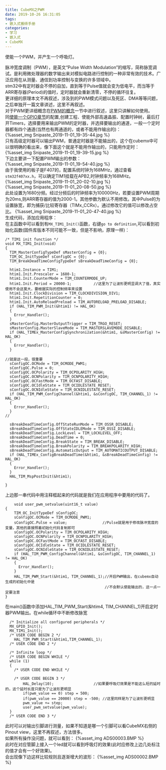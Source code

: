 ```yaml
---
title: CubeMX之PWM
date: 2019-10-26 16:31:05
tags:
- 嵌入式搬砖手册
categories:
- 学习
- 嵌入式
- CubeMX
---
```

使能一个PWM，并产生一个呼吸灯。  
<!--more-->
脉冲宽度调制（PWM），是英文“Pulse Width Modulation”的缩写，简称脉宽调试。是利用微处理器的数字输出来对模拟电路进行控制的一种非常有效的技术。广泛应用在从测量、通信到功率控制与变换的许多领域中。  
stm32中有定时器会不停的自加，直到等于Pulse值就会变为低电平，而当等于ARR寄存器(Period)的值时，定时器就会重新清零，不停的循环往复。  
更详细的原理本文不再叙述，涉及到的PWM模式问题以及死区、DMA等等问题，之后单独开一篇文章讲述，这里不再叙述。  
对于PWM更详细概念在[PWM的概念]()一节中进行叙述，这里只讲解如何使用。  
同[使能一个GPIO章节](https://www.qm-k.xyz/2019/10/25/CubeMX%E4%B9%8BGPIO/)的配置,创建工程、使能外部高速晶振、配置时钟树，最后打开Timers，选择要用来输出PWM的定时器，并选择要输出的通道，一般一个定时器都有四个通道(当然也有两通道的，或者不能用作输出的)：  
{%asset_img Snipaste_2019-11-01_19-35-44.jpg %}  
只有高级定时器可以输出PWM，普通定时器是不能输出的，这个在cubemx中可以很明确的看出来，像下面这个就是不能用作输出的，只能用作定时：  
{%asset_img Snipaste_2019-11-01_19-39-15.jpg %}  
下边主要讲一下配置PWM输出的参数：  
{%asset_img Snipaste_2019-11-01_19-54-40.jpg %}  
由于我使用的板子是F407的，配置系统时钟为168MHz，通过查看`stm32f407xx.h`，可以确定TIM1挂载在APB2,时钟频率为168MHz。  
{%asset_img Snipaste_2019-11-01_20-02-10.jpg %}  
{%asset_img Snipaste_2019-11-01_20-08-50.jpg %}  
此处设置为1680分频。经过分频后的时钟频率为100000Hz，若要设置PWM周期为20ms,则ARR寄存器的值为2000-1。其他参数为默认不用修改。其中Pulse的为设置脉宽，即为捕获/比较寄存器（TIMx_CCRx）。通过修改它的值可以修改占空比。
{%asset_img Snipaste_2019-11-01_20-47-40.jpg %}  
生成代码，添加应用程序：  
在主函数中可以看到有`MX_TIM1_Init()`函数，右键`go to definition`,可以看到初始化函数(固件库版本不同可能不一致，但是不影响，原理一样)：  
```
/* TIM1 init function */
void MX_TIM1_Init(void)
{
  TIM_MasterConfigTypeDef sMasterConfig = {0};
  TIM_OC_InitTypeDef sConfigOC = {0};
  TIM_BreakDeadTimeConfigTypeDef sBreakDeadTimeConfig = {0};

  htim1.Instance = TIM1;
  htim1.Init.Prescaler = 1680-1;
  htim1.Init.CounterMode = TIM_COUNTERMODE_UP;
  htim1.Init.Period = 20000-1;          //这里为了让波形更明显调大了值，真实使用不会这莫大，要根据实际的控制频率来设置
  htim1.Init.ClockDivision = TIM_CLOCKDIVISION_DIV1;
  htim1.Init.RepetitionCounter = 0;
  htim1.Init.AutoReloadPreload = TIM_AUTORELOAD_PRELOAD_DISABLE;
  if (HAL_TIM_PWM_Init(&htim1) != HAL_OK)
  {
    Error_Handler();
  }
  sMasterConfig.MasterOutputTrigger = TIM_TRGO_RESET;
  sMasterConfig.MasterSlaveMode = TIM_MASTERSLAVEMODE_DISABLE;
  if (HAL_TIMEx_MasterConfigSynchronization(&htim1, &sMasterConfig) != HAL_OK)
  {
    Error_Handler();
  }

//就是这一段，很重要
  sConfigOC.OCMode = TIM_OCMODE_PWM1;
  sConfigOC.Pulse = 0;
  sConfigOC.OCPolarity = TIM_OCPOLARITY_HIGH;
  sConfigOC.OCNPolarity = TIM_OCNPOLARITY_HIGH;
  sConfigOC.OCFastMode = TIM_OCFAST_DISABLE;
  sConfigOC.OCIdleState = TIM_OCIDLESTATE_RESET;
  sConfigOC.OCNIdleState = TIM_OCNIDLESTATE_RESET;
  if (HAL_TIM_PWM_ConfigChannel(&htim1, &sConfigOC, TIM_CHANNEL_1) != HAL_OK)
  {
    Error_Handler();
  }
//

  sBreakDeadTimeConfig.OffStateRunMode = TIM_OSSR_DISABLE;
  sBreakDeadTimeConfig.OffStateIDLEMode = TIM_OSSI_DISABLE;
  sBreakDeadTimeConfig.LockLevel = TIM_LOCKLEVEL_OFF;
  sBreakDeadTimeConfig.DeadTime = 0;
  sBreakDeadTimeConfig.BreakState = TIM_BREAK_DISABLE;
  sBreakDeadTimeConfig.BreakPolarity = TIM_BREAKPOLARITY_HIGH;
  sBreakDeadTimeConfig.AutomaticOutput = TIM_AUTOMATICOUTPUT_DISABLE;
  if (HAL_TIMEx_ConfigBreakDeadTime(&htim1, &sBreakDeadTimeConfig) != HAL_OK)
  {
    Error_Handler();
  }
  HAL_TIM_MspPostInit(&htim1);

}

```
上边那一串代码中用注释框起来的代码就是我们在应用程序中要用的代码了。
```
	void user_pwm_setvalue(uint16_t value)
{
    TIM_OC_InitTypeDef sConfigOC;
    sConfigOC.OCMode = TIM_OCMODE_PWM1;
    sConfigOC.Pulse = value;                //Pulse就是用于修改脉冲宽度的变量，其他的直接照着初始化代码复制即可
    sConfigOC.OCPolarity = TIM_OCPOLARITY_HIGH;
    sConfigOC.OCNPolarity = TIM_OCNPOLARITY_HIGH;
    sConfigOC.OCFastMode = TIM_OCFAST_DISABLE;
    sConfigOC.OCIdleState = TIM_OCIDLESTATE_RESET;
    sConfigOC.OCNIdleState = TIM_OCNIDLESTATE_RESET;
    if (HAL_TIM_PWM_ConfigChannel(&htim1, &sConfigOC, TIM_CHANNEL_1) != HAL_OK)
    {
      Error_Handler();
    }
    HAL_TIM_PWM_Start(&htim1, TIM_CHANNEL_1);//开启PWM输出，在cubemx自动生成的初始化中是
                                             //不会默认使能输出的，这一点一定要注意  
}
```
在main()函数中添加HAL_TIM_PWM_Start(&htim4, TIM_CHANNEL_1)开启定时器PWM输出。在while循环中不断修改脉宽
```
  /* Initialize all configured peripherals */
  MX_GPIO_Init();
  MX_TIM1_Init();
  /* USER CODE BEGIN 2 */
	HAL_TIM_PWM_Start(&htim1,TIM_CHANNEL_1);
  /* USER CODE END 2 */

  /* Infinite loop */
  /* USER CODE BEGIN WHILE */
  while (1)
  {
    /* USER CODE END WHILE */

    /* USER CODE BEGIN 3 */
		HAL_Delay(10);                  //如果要呼吸灯效果是不能这么短的延时的，这个延时长度只是为了让波形更明显
		if(pwm_value == 0) step = 500;
		if(pwm_value == 20000) step = -500; //这里同样是为了让波形更明显
		pwm_value += step;
		user_pwm_setvalue(pwm_value);
  }
  /* USER CODE END 3 */
```
此时可以对输出引脚进行测量，如果不知道是哪一个引脚可以看CubeMX右侧的Pinout view，这里不再叙述，方法很多。  
如果所有操作没问题，就可以看到：
{%asset_img ADS00003.BMP %}  
此时在对应管脚上接入一个led就可以看到呼吸灯的效果(此时应修改上边几处标注的值才会有一个好效果)。  
会出现像下边这样比较规则且逐渐增大的波形：
{%asset_img ADS00002.BMP %}  